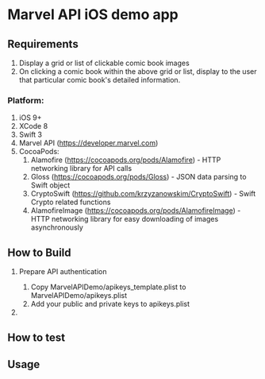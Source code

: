 # Marvel API iOS demo app

## Requirements
1. Display a grid or list of clickable comic book images
2. On clicking a comic book within the above grid or list, display to the user that particular comic book's detailed information.

### Platform:
1. iOS 9+ 
2. XCode 8
3. Swift 3
4. Marvel API (https://developer.marvel.com)
5. CocoaPods:
    1. Alamofire (https://cocoapods.org/pods/Alamofire) - HTTP networking library for API calls
    2. Gloss (https://cocoapods.org/pods/Gloss) - JSON data parsing to Swift object
    3. CryptoSwift (https://github.com/krzyzanowskim/CryptoSwift) - Swift Crypto related functions
    4. AlamofireImage (https://cocoapods.org/pods/AlamofireImage) - HTTP networking library for easy downloading of images asynchronously

## How to Build
1. Prepare API authentication
    1. Copy MarvelAPIDemo/apikeys_template.plist to MarvelAPIDemo/apikeys.plist
    2. Add your public and private keys to apikeys.plist

2.  

## How to test

## Usage

